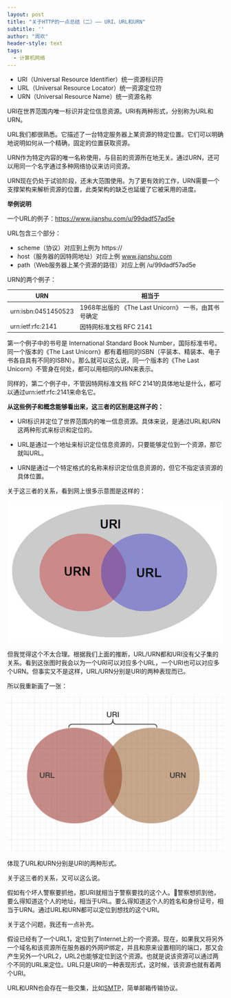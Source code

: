 ```yaml
---
layout: post
title: "关于HTTP的一点总结（二）—— URI、URL和URN"
subtitle: ''
author: "周欢"
header-style: text
tags:
  - 计算机网络
---
```


* URI（Universal Resource Identifier）统一资源标识符
* URL（Universal Resource Locator）统一资源定位符
* URN（Universal Resource Name）统一资源名称

URI在世界范围内唯一标识并定位信息资源。URI有两种形式，分别称为URL和URN。

URL我们都很熟悉。它描述了一台特定服务器上某资源的特定位置。它们可以明确地说明如何从一个精确，固定的位置获取资源。

URN作为特定内容的唯一名称使用，与目前的资源所在地无关。通过URN，还可以用同一个名字通过多种网络协议来访问资源。

URN现在仍处于试验阶段，还未大范围使用。为了更有效的工作，URN需要一个支撑架构来解析资源的位置，此类架构的缺乏也延缓了它被采用的进度。

**举例说明**

一个URL的例子：https://www.jianshu.com/u/99dadf57ad5e

URL包含三个部分：

* scheme（协议）对应到上例为 https://
* host（服务器的因特网地址）对应上例 www.jianshu.com
* path（Web服务器上某个资源的路径）对应上例 /u/99dadf57ad5e

URN的两个例子：

| URN | 相当于 |
| ------ | ------ |
| urn:isbn:0451450523 | 1968年出版的 《The Last Unicorn》 一书，由其书号确定 |
| urn:ietf:rfc:2141 | 因特网标准文档 RFC 2141 |

第一个例子中的书号是 International Standard Book Number，国际标准书号。同一个版本的《The Last Unicorn》都有着相同的ISBN（平装本、精装本、电子书各自具有不同的ISBN）。那么就可以这么说，同一个版本的《The Last Unicorn》不管身在何处，都可以用相同的URN来表示。

同样的，第二个例子中，不管因特网标准文档 RFC 2141的具体地址是什么，都可以通过urn:ietf:rfc:2141来命名它。

**从这些例子和概念能够看出来，这三者的区别是这样子的：**

* URI标识并定位了世界范围内的唯一信息资源。具体来说，是通过URL和URN这两种形式来标识和定位的。

* URL是通过一个地址来标识定位信息资源的，只要能够定位到一个资源，那它就叫URL。

* URN是通过一个特定格式的名称来标识定位信息资源的，但它不指定该资源的具体位置。

关于这三者的关系，看到网上很多示意图是这样的：

![relationship_from_other](/img/article/relationship_from_other.jpg)

但我觉得这个不太合理。根据我们上面的推断，URL/URN都和URI没有父子集的关系。看到这张图时我会以为一个URI可以对应多个URL，一个URI也可以对应多个URN。但事实又不是这样，URL/URN分别是URI的两种表现而已。

所以我重新画了一张：

![relationship](/img/article/relationship.png)

体现了URL和URN分别是URI的两种形式。

关于这三者的关系，又可以这么说。

假如有个坏人警察要抓他，那URI就相当于警察要找的这个人。警察想抓到他，要么得知道这个人的地址，相当于URL。要么得知道这个人的姓名和身份证号，相当于URN。通过URL和URN都可以定位到想找的这个URI。

关于这个问题，我还有一点补充。

假设已经有了一个URL1，定位到了Internet上的一个资源。现在，如果我又将另外一个域名和该资源所在服务器的外网IP绑定，并且和原来设置相同的端口，那又会产生另外一个URL2，URL2也能够定位到这个资源。也就是说该资源可以通过两个不同的URL来定位。URL只是URI的一种表现形式，这时候，该资源也就有着两个URI。

URL和URN也会存在一些交集，比如[SMTP](https://en.wikipedia.org/wiki/Simple_Mail_Transfer_Protocol)，简单邮箱传输协议。
